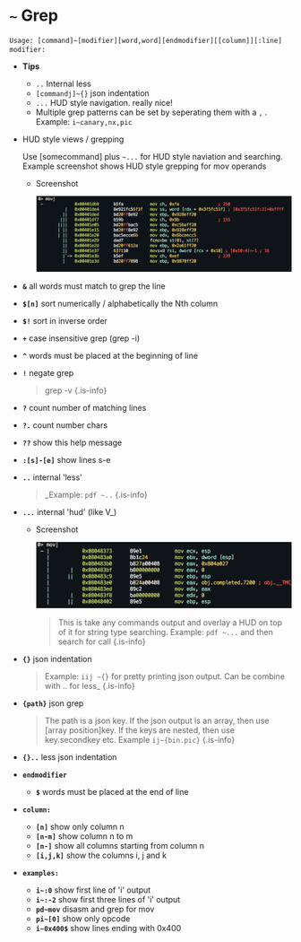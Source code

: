 <!-- TITLE: ~ Grep -->

#  `~` Grep


```text
Usage: [command]~[modifier][word,word][endmodifier][[column]][:line]
modifier:
```


- **Tips**
  - `..` Internal less
  - `[commandj]~{}` json indentation
  - `...` HUD style navigation. really nice!
  - Multiple grep patterns can be set by seperating them with a `,` . Example: `i~canary,nx,pic`
- HUD style views / grepping

  Use [somecommand] plus `~...` for HUD style naviation and searching. Example screenshot shows HUD style grepping for mov operands

  - Screenshot

    ![Grep Hud](/uploads/grep-hud.png "Grep Hud")

- **`&`** all words must match to grep the line
- **`$[n]`** sort numerically / alphabetically the Nth column
- **`$!`** sort in inverse order
- **`+`** case insensitive grep (grep -i)
- **`^`** words must be placed at the beginning of line
- **`!`** negate grep

   > grep -v {.is-info}

- **`?`** count number of matching lines
- **`?.`** count number chars
- **`??`** show this help message
- **`:[s]-[e]`** show lines s-e
- **`..`** internal 'less'

   > _Example: `pdf ~..` {.is-info}

- **`...`** internal 'hud' (like V_)
  - Screenshot

    ![Internal Hud](/uploads/grep/internal-hud.png "Internal Hud")

	 > This is take any commands output and overlay a HUD on top of it for string type searching. Example: `pdf ~...` and then search for call {.is-info}

- **`{}`** json indentation

   > Example: `iij ~{}` for pretty printing json output. Can be combine with .. for less_ {.is-info}

- **`{path}`** json grep

   > The path is a json key. If the json output is an array, then use [array position]key. If the keys are nested, then use key.secondkey etc. Example `ij~{bin.pic}` {.is-info}

- **`{}..`** less json indentation
- **`endmodifier`**
  - **`$`** words must be placed at the end of line
- **`column:`**
  - **`[n]`** show only column n
  - **`[n-m]`** show column n to m
  - **`[n-]`** show all columns starting from column n
  - **`[i,j,k]`** show the columns i, j and k
- **`examples:`**
  - **`i~:0`** show first line of 'i' output
  - **`i~:-2`** show first three lines of 'i' output
  - **`pd~mov`** disasm and grep for mov
  - **`pi~[0]`** show only opcode
  - **`i~0x400$`** show lines ending with 0x400